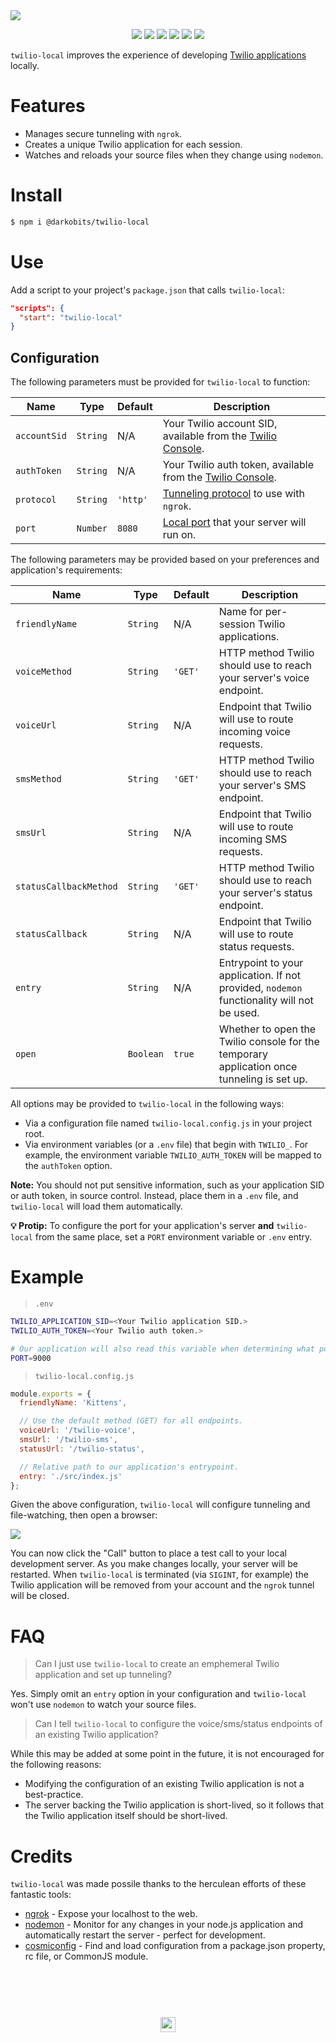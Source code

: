 <a href="#top" id="top">
  <img src="https://user-images.githubusercontent.com/441546/37270800-6e41baf8-258d-11e8-89b2-f21229421e95.png">
</a>
<p align="center">
  <a href="https://www.npmjs.com/package/@darkobits/twilio-local"><img src="https://img.shields.io/npm/v/@darkobits/twilio-local.svg?style=flat-square"></a>
  <a href="https://travis-ci.org/darkobits/twilio-local"><img src="https://img.shields.io/travis/darkobits/twilio-local.svg?style=flat-square"></a>
  <a href="https://david-dm.org/darkobits/twilio-local"><img src="https://img.shields.io/david/darkobits/twilio-local.svg?style=flat-square"></a>
  <a href="https://www.codacy.com/app/darkobits/twilio-local"><img src="https://img.shields.io/codacy/coverage/cca0bb56a34240afababa1164dfda134.svg?style=flat-square"></a>
  <a href="https://github.com/conventional-changelog/standard-version"><img src="https://img.shields.io/badge/conventional%20commits-1.0.0-027dc6.svg?style=flat-square"></a>
  <a href="https://github.com/sindresorhus/xo"><img src="https://img.shields.io/badge/code_style-XO-e271a5.svg?style=flat-square"></a>
</p>

`twilio-local` improves the experience of developing [Twilio applications](https://www.twilio.com/docs/api/rest/applications) locally.

# Features

- Manages secure tunneling with `ngrok`.
- Creates a unique Twilio application for each session.
- Watches and reloads your source files when they change using `nodemon`.

# Install

```bash
$ npm i @darkobits/twilio-local
```

# Use

Add a script to your project's `package.json` that calls `twilio-local`:

```json
"scripts": {
  "start": "twilio-local"
}
```

## Configuration

The following parameters must be provided for `twilio-local` to function:

|Name|Type|Default|Description|
|---|---|---|---|
|`accountSid`|`String`|N/A|Your Twilio account SID, available from the [Twilio Console](https://www.twilio.com/console).|
|`authToken`|`String`|N/A|Your Twilio auth token, available from the [Twilio Console](https://www.twilio.com/console).|
|`protocol`|`String`|`'http'`|[Tunneling protocol](https://github.com/bubenshchykov/ngrok#options) to use with `ngrok`.|
|`port`|`Number`|`8080`|[Local port](https://github.com/bubenshchykov/ngrok#options) that your server will run on.|

The following parameters may be provided based on your preferences and application's requirements:

|Name|Type|Default|Description|
|---|---|---|---|
|`friendlyName`|`String`|N/A|Name for per-session Twilio applications.|
|`voiceMethod`|`String`|`'GET'`|HTTP method Twilio should use to reach your server's voice endpoint.|
|`voiceUrl`|`String`|N/A|Endpoint that Twilio will use to route incoming voice requests.|
|`smsMethod`|`String`|`'GET'`|HTTP method Twilio should use to reach your server's SMS endpoint.|
|`smsUrl`|`String`|N/A|Endpoint that Twilio will use to route incoming SMS requests.|
|`statusCallbackMethod`|`String`|`'GET'`|HTTP method Twilio should use to reach your server's status endpoint.|
|`statusCallback`|`String`|N/A|Endpoint that Twilio will use to route status requests.|
|`entry`|`String`|N/A|Entrypoint to your application. If not provided, `nodemon` functionality will not be used.|
|`open`|`Boolean`|`true`|Whether to open the Twilio console for the temporary application once tunneling is set up.|

All options may be provided to `twilio-local` in the following ways:

- Via a configuration file named `twilio-local.config.js` in your project root.
- Via environment variables (or a `.env` file) that begin with `TWILIO_`. For example, the environment variable `TWILIO_AUTH_TOKEN` will be mapped to the `authToken` option.

**Note:** You should not put sensitive information, such as your application SID or auth token, in source control. Instead, place them in a `.env` file, and `twilio-local` will load them automatically.

**💡 Protip:** To configure the port for your application's server **and** `twilio-local` from the same place, set a `PORT` environment variable or `.env` entry.

# Example

> `.env`

```bash
TWILIO_APPLICATION_SID=<Your Twilio application SID.>
TWILIO_AUTH_TOKEN=<Your Twilio auth token.>

# Our application will also read this variable when determining what port to use.
PORT=9000
```

> `twilio-local.config.js`

```js
module.exports = {
  friendlyName: 'Kittens',

  // Use the default method (GET) for all endpoints.
  voiceUrl: '/twilio-voice',
  smsUrl: '/twilio-sms',
  statusUrl: '/twilio-status',

  // Relative path to our application's entrypoint.
  entry: './src/index.js'
};
```

Given the above configuration, `twilio-local` will configure tunneling and file-watching, then open a browser:

![](https://user-images.githubusercontent.com/441546/37274123-ff1de73a-2598-11e8-9395-3c63d25da5d7.png)

You can now click the "Call" button to place a test call to your local development server. As you make changes locally, your server will be restarted. When `twilio-local` is terminated (via `SIGINT`, for example) the Twilio application will be removed from your account and the `ngrok` tunnel will be closed.

# FAQ

> Can I just use `twilio-local` to create an emphemeral Twilio application and set up tunneling?

Yes. Simply omit an `entry` option in your configuration and `twilio-local` won't use `nodemon` to watch your source files.

> Can I tell `twilio-local` to configure the voice/sms/status endpoints of an existing Twilio application?

While this may be added at some point in the future, it is not encouraged for the following reasons:

- Modifying the configuration of an existing Twilio application is not a best-practice.
- The server backing the Twilio application is short-lived, so it follows that the Twilio application itself should be short-lived.

# Credits

`twilio-local` was made possile thanks to the herculean efforts of these fantastic tools:

- [ngrok](https://ngrok.com/) - Expose your localhost to the web.
- [nodemon](http://nodemon.io/) - Monitor for any changes in your node.js application and automatically restart the server - perfect for development.
- [cosmiconfig](https://github.com/davidtheclark/cosmiconfig) - Find and load configuration from a package.json property, rc file, or CommonJS module.


## &nbsp;
<p align="center">
  <br>
  <img width="24" height="24" src="https://cloud.githubusercontent.com/assets/441546/25318539/db2f4cf2-2845-11e7-8e10-ef97d91cd538.png">
</p>
